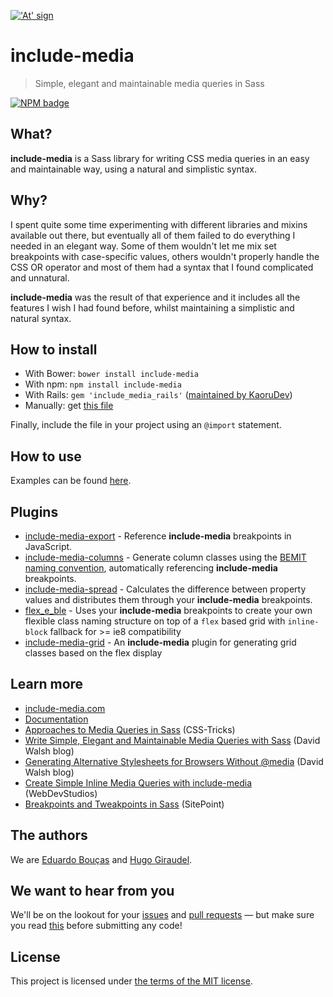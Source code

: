 <a href="http://include-media.com">!['At' sign](http://include-media.com/assets/images/logo.png)</a>

# include-media
> Simple, elegant and maintainable media queries in Sass

[![NPM badge](https://nodei.co/npm/include-media.png)](https://www.npmjs.com/package/include-media)

## What?

**include-media** is a Sass library for writing CSS media queries in an easy and maintainable way, using a natural and simplistic syntax.

## Why?

I spent quite some time experimenting with different libraries and mixins available out there, but eventually all of them failed to do everything I needed in an elegant way. Some of them wouldn't let me mix set breakpoints with case-specific values, others wouldn't properly handle the CSS OR operator and most of them had a syntax that I found complicated and unnatural.

**include-media** was the result of that experience and it includes all the features I wish I had found before, whilst maintaining a simplistic and natural syntax.

## How to install

- With Bower: `bower install include-media`
- With npm: `npm install include-media`
- With Rails: `gem 'include_media_rails'` ([maintained by KaoruDev](https://github.com/KaoruDev/include_media_rails))
- Manually: get [this file](https://raw.githubusercontent.com/eduardoboucas/include-media/master/dist/_include-media.scss)

Finally, include the file in your project using an `@import` statement.

## How to use

Examples can be found [here](http://include-media.com/#features).

## Plugins

- [include-media-export](https://github.com/eduardoboucas/include-media-export) - Reference **include-media** breakpoints in JavaScript.
- [include-media-columns](https://github.com/eduardoboucas/include-media-columns) - Generate column classes using the [BEMIT naming convention](http://csswizardry.com/2015/08/bemit-taking-the-bem-naming-convention-a-step-further/), automatically referencing **include-media** breakpoints.
- [include-media-spread](https://github.com/jackmcpickle/include-media-spread) - Calculates the difference between property values and distributes them through your **include-media** breakpoints.
- [flex_e_ble](https://github.com/jackmcpickle/flex_e_ble) - Uses your **include-media** breakpoints to create your own flexible class naming structure on top of a `flex` based grid with `inline-block` fallback for >= ie8 compatibility
- [include-media-grid](https://github.com/tszarzynski/include-media-grid) - An **include-media** plugin for generating grid classes based on the flex display

## Learn more

- [include-media.com](http://include-media.com)
- [Documentation](http://include-media.com/documentation/)
- [Approaches to Media Queries in Sass](https://css-tricks.com/approaches-media-queries-sass/) (CSS-Tricks)
- [Write Simple, Elegant and Maintainable Media Queries with Sass](http://davidwalsh.name/sass-media-query) (David Walsh blog)
- [Generating Alternative Stylesheets for Browsers Without @media](http://davidwalsh.name/generating-alternative-stylesheets-browsers-media) (David Walsh blog)
- [Create Simple Inline Media Queries with include-media](http://webdevstudios.com/2015/05/18/create-simple-inline-media-queries-include-media/) (WebDevStudios)
- [Breakpoints and Tweakpoints in Sass](http://www.sitepoint.com/breakpoints-tweakpoints-sass/) (SitePoint)

## The authors

We are [Eduardo Bouças](https://twitter.com/eduardoboucas) and [Hugo Giraudel](https://twitter.com/hugogiraudel).

## We want to hear from you

We'll be on the lookout for your [issues](https://github.com/eduardoboucas/include-media/issues) and [pull requests](https://github.com/eduardoboucas/include-media/pulls) — but make sure you read [this](https://github.com/eduardoboucas/include-media/blob/master/CONTRIBUTING.md) before submitting any code!

## License

This project is licensed under [the terms of the MIT license](https://github.com/eduardoboucas/include-media/blob/master/LICENSE.md).
